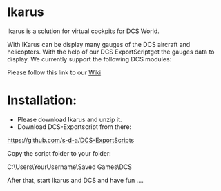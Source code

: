 # Ikarus

Ikarus is a solution for virtual cockpits for DCS World.

With IKarus can be display many gauges of the DCS aircraft and helicopters.
With the help of our DCS ExportScriptget the gauges data to display.
We currently support the following DCS modules:

Please follow this link to our [Wiki](https://github.com/s-d-a/Ikarus/wiki)

# Installation:

- Please download Ikarus and unzip it.
- Download DCS-Exportscript from there:

https://github.com/s-d-a/DCS-ExportScripts

Copy the script folder to your folder:

C:\Users\YourUsername\Saved Games\DCS

After that, start Ikarus and DCS and have fun ....
